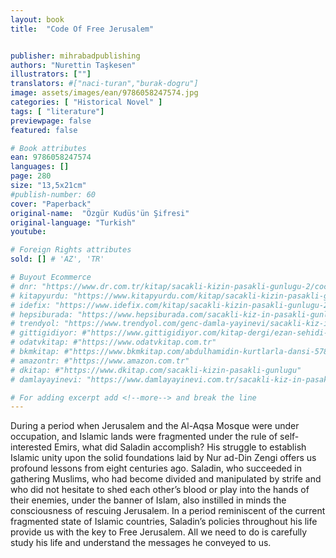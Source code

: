 ```yaml
---
layout: book
title:  "Code Of Free Jerusalem"


publisher: mihrabadpublishing
authors: "Nurettin Taşkesen"
illustrators: [""]
translators: #["naci-turan","burak-dogru"]
image: assets/images/ean/9786058247574.jpg
categories: [ "Historical Novel" ]
tags: [ "literature"]
previewpage: false
featured: false

# Book attributes
ean: 9786058247574
languages: []
page: 280
size: "13,5x21cm"
#publish-number: 60
cover: "Paperback"
original-name:  "Özgür Kudüs'ün Şifresi"
original-language: "Turkish"
youtube:

# Foreign Rights attributes
sold: [] # 'AZ', 'TR'

# Buyout Ecommerce
# dnr: "https://www.dr.com.tr/kitap/sacakli-kizin-pasakli-gunlugu-2/cocuk-ve-genclik/genclik-10-yas/roman-oyku/urunno=0001893059001"
# kitapyurdu: "https://www.kitapyurdu.com/kitap/sacakli-kizin-pasakli-gunlugu-2-/560122.html&filter_name=Sa%C3%A7akl%C4%B1+K%C4%B1z%27%C4%B1n+Pasakl%C4%B1+G%C3%BCnl%C3%BC%C4%9F%C3%BC+2"
# idefix: "https://www.idefix.com/kitap/sacakli-kizin-pasakli-gunlugu-2/cocuk-ve-genclik/genclik-10-yas/roman-oyku/urunno=0001893059001"
# hepsiburada: "https://www.hepsiburada.com/sacakli-kiz-in-pasakli-gunlugu-2-damla-yayinevi-p-HBV000012ER86"
# trendyol: "https://www.trendyol.com/genc-damla-yayinevi/sacakli-kiz-in-pasakli-gunlugu-2-p-54825777"
# gittigidiyor: #"https://www.gittigidiyor.com/kitap-dergi/ezan-sehidi-adnan-menderes_pdp_732728793"
# odatvkitap: #"https://www.odatvkitap.com.tr"
# bkmkitap: #"https://www.bkmkitap.com/abdulhamidin-kurtlarla-dansi-578226"
# amazontr: #"https://www.amazon.com.tr"
# dkitap: #"https://www.dkitap.com/sacakli-kizin-pasakli-gunlugu"
# damlayayinevi: "https://www.damlayayinevi.com.tr/sacakli-kiz-in-pasakli-gunlugu-2-bu-iste-bi-terslik-var"

# For adding excerpt add <!--more--> and break the line
---
```

During a period when Jerusalem and the Al-Aqsa
Mosque were under occupation, and Islamic lands
were fragmented under the rule of self-interested
Emirs, what did Saladin accomplish? His struggle
to establish Islamic unity upon the solid foundations laid by Nur ad-Din Zengi offers us profound
lessons from eight centuries ago. Saladin, who
succeeded in gathering Muslims, who had become
divided and manipulated by strife and who did not
hesitate to shed each other’s blood or play into
the hands of their enemies, under the banner of
Islam, also instilled in minds the consciousness of
rescuing Jerusalem. In a period reminiscent of the
current fragmented state of Islamic countries, Saladin’s policies throughout his life provide us with the
key to Free Jerusalem. All we need to do is carefully study his life and understand the messages he
conveyed to us.
<!--more--> 

